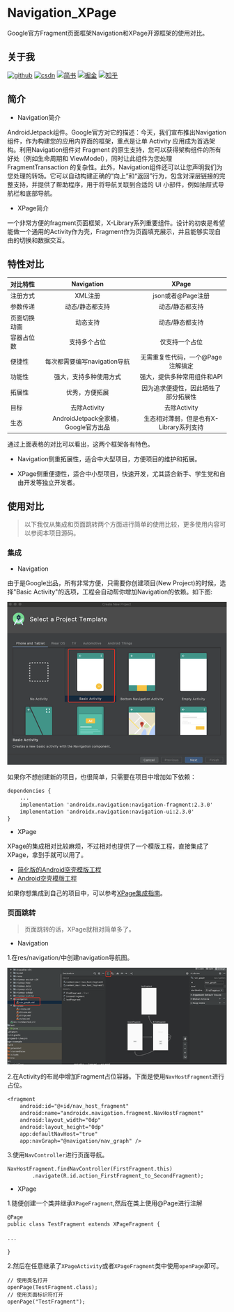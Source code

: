 # Navigation_XPage

Google官方Fragment页面框架Navigation和XPage开源框架的使用对比。

## 关于我

[![github](https://img.shields.io/badge/GitHub-xuexiangjys-blue.svg)](https://github.com/xuexiangjys)   [![csdn](https://img.shields.io/badge/CSDN-xuexiangjys-green.svg)](http://blog.csdn.net/xuexiangjys)   [![简书](https://img.shields.io/badge/简书-xuexiangjys-red.svg)](https://www.jianshu.com/u/6bf605575337)   [![掘金](https://img.shields.io/badge/掘金-xuexiangjys-brightgreen.svg)](https://juejin.im/user/598feef55188257d592e56ed)   [![知乎](https://img.shields.io/badge/知乎-xuexiangjys-violet.svg)](https://www.zhihu.com/people/xuexiangjys)

## 简介

* Navigation简介

AndroidJetpack组件。Google官方对它的描述：今天，我们宣布推出Navigation组件，作为构建您的应用内界面的框架，重点是让单 Activity 应用成为首选架构。利用Navigation组件对 Fragment 的原生支持，您可以获得架构组件的所有好处（例如生命周期和 ViewModel），同时让此组件为您处理 FragmentTransaction 的复杂性。此外，Navigation组件还可以让您声明我们为您处理的转场。它可以自动构建正确的“向上”和“返回”行为，包含对深层链接的完整支持，并提供了帮助程序，用于将导航关联到合适的 UI 小部件，例如抽屉式导航栏和底部导航。

* XPage简介

一个非常方便的fragment页面框架，X-Library系列重要组件。设计的初衷是希望能做一个通用的Activity作为壳，Fragment作为页面填充展示，并且能够实现自由的切换和数据交互。

## 特性对比

对比特性 | Navigation | XPage
:-|:-:|:-:
注册方式 | XML注册 | json或者@Page注册
参数传递 | 动态/静态都支持 | 动态/静态都支持
页面切换动画 | 动态支持 | 动态/静态都支持
容器占位数 | 支持多个占位 | 仅支持一个占位
便捷性 | 每次都需要编写navigation导航 | 无需重复性代码，一个@Page注解搞定
功能性 | 强大，支持多种使用方式 | 强大，提供多种常用组件和API
拓展性 | 优秀，方便拓展 | 因为追求便捷性，因此牺牲了部分拓展性
目标 | 去除Activity | 去除Activity
生态 | AndroidJetpack全家桶，Google官方出品 | 生态相对薄弱，但是也有X-Library系列支持

通过上面表格的对比可以看出，这两个框架各有特色。

* Navigation侧重拓展性，适合中大型项目，方便项目的维护和拓展。

* XPage侧重便捷性，适合中小型项目，快速开发，尤其适合新手、学生党和自由开发等独立开发者。

## 使用对比

> 以下我仅从集成和页面跳转两个方面进行简单的使用比较，更多使用内容可以参阅本项目源码。

### 集成

* Navigation

由于是Google出品，所有非常方便，只需要你创建项目(New Project)的时候，选择"Basic Activity"的选项，工程会自动帮你增加Navigation的依赖。如下图:

![](./art/1.png)

如果你不想创建新的项目，也很简单，只需要在项目中增加如下依赖：

```
dependencies {
    ...
    implementation 'androidx.navigation:navigation-fragment:2.3.0'
    implementation 'androidx.navigation:navigation-ui:2.3.0'
}
```

* XPage

XPage的集成相对比较麻烦，不过相对也提供了一个模版工程，直接集成了XPage，拿到手就可以用了。

* [简化版的Android空壳模版工程](https://github.com/xuexiangjys/TemplateSimpleProject)
* [Android空壳模版工程](https://github.com/xuexiangjys/TemplateAppProject)


如果你想集成到自己的项目中，可以参考[XPage集成指南](https://github.com/xuexiangjys/XPage/wiki/集成指南)。


### 页面跳转

> 页面跳转的话，XPage就相对简单多了。

* Navigation

1.在res/navigation/中创建navigation导航图。

![](./art/2.png)

2.在Activity的布局中增加Fragment占位容器。下面是使用`NavHostFragment`进行占位。

```
<fragment
    android:id="@+id/nav_host_fragment"
    android:name="androidx.navigation.fragment.NavHostFragment"
    android:layout_width="0dp"
    android:layout_height="0dp"
    app:defaultNavHost="true"
    app:navGraph="@navigation/nav_graph" />
```

3.使用`NavController`进行页面导航。

```
NavHostFragment.findNavController(FirstFragment.this)
        .navigate(R.id.action_FirstFragment_to_SecondFragment);
```

* XPage

1.随便创建一个类并继承`XPageFragment`,然后在类上使用@Page进行注解

```
@Page
public class TestFragment extends XPageFragment {

...

}
```

2.然后在任意继承了`XPageActivity`或者`XPageFragment`类中使用`openPage`即可。

```
// 使用类名打开
openPage(TestFragment.class);
// 使用页面标识符打开
openPage("TestFragment");
```




